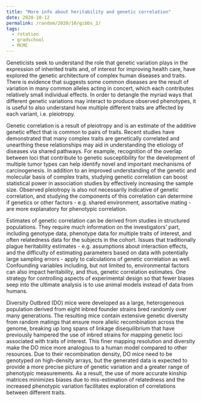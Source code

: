 ```yaml
---
title: "More info about heritability and genetic correlation"
date: 2020-10-12  
permalink: /random/2020/10/gibbs_2/
tags:
  - rotation
  - gradschool
  - MCMC
---
```


Geneticists seek to understand the role that genetic variation plays in the expression of inherited traits and, of interest for improving health care, have explored the genetic architecture of complex human diseases and traits. There is evidence that suggests some common diseases are the result of variation in many common alleles acting in concert, which each contributes relatively small individual effects. In order to detangle the myriad ways that different genetic variations may interact to produce observed phenotypes, it is useful to also understand how multiple different traits are affected by each variant, i.e. pleiotropy.

Genetic correlation is a result of pleiotropy and is an estimate of the additive genetic effect that is common to pairs of traits. Recent studies have demonstrated that many complex traits are genetically correlated and unearthing these relationships may aid in understanding the etiology of diseases via shared pathways. For example, recognition of the overlap between loci that contribute to genetic susceptibility for the development of multiple tumor types can help identify novel and important mechanisms of carcinogenesis. In addition to an improved understanding of the genetic and molecular basis of complex traits, studying genetic correlation can boost statistical power in association studies by effectively increasing the sample size. Observed pleiotropy is also not necessarily indicative of genetic correlation, and studying the components of this correlation can determine if genetics or other factors - e.g. shared environment, assortative mating - are more explanatory for phenotypic correlation.

Estimates of genetic correlation can be derived from studies in structured populations. They require much information on the investigators’ part, including genotype data, phenotype data for multiple traits of interest, and often relatedness data for the subjects in the cohort. Issues that traditionally plague heritability estimates - e.g. assumptions about interaction effects, and the difficulty of estimating parameters based on data with potentially large sampling errors - apply to calculations of genetic correlation as well. Confounding variables including, but not limited to, environmental factors can also impact heritability, and thus, genetic correlation estimates. One strategy for controlling aspects of experimental design so that fewer biases seep into the ultimate analysis is to use animal models instead of data from humans.

Diversity Outbred (DO) mice were developed as a large, heterogeneous population derived from eight inbred founder strains bred randomly over many generations. The resulting mice contain extensive genetic diversity from random matings that ensure more allelic recombination across the genome, breaking up long spans of linkage disequilibrium that have previously hampered the use of inbred strains for mapping genetic loci associated with traits of interest. This finer mapping resolution and diversity make the DO mice more analogous to a human model compared to other resources. Due to their recombination density, DO mice need to be genotyped on high-density arrays, but the generated data is expected to provide a more precise picture of genetic variation and a greater range of phenotypic measurements. As a result, the use of more accurate kinship matrices minimizes biases due to mis-estimation of relatedness and the increased phenotypic variation facilitates exploration of correlations between different traits.
